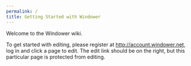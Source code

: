 ```yaml
---
permalink: /
title: Getting Started with Windower
---
```


Welcome to the Windower wiki.

To get started with editing, please register at http://account.windower.net, log in and click a page to edit.  The edit link should be on the right, but this particular page is protected from editing.
